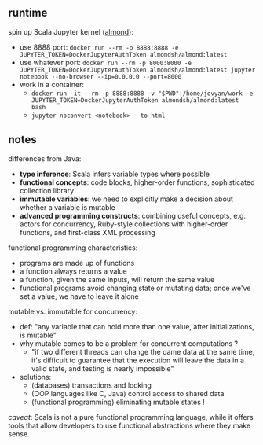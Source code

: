 ## runtime

spin up Scala Jupyter kernel ([almond](https://almond.sh/)):
- use 8888 port: `docker run --rm -p 8888:8888 -e JUPYTER_TOKEN=DockerJupyterAuthToken almondsh/almond:latest`
- use whatever port: `docker run --rm -p 8000:8000 -e JUPYTER_TOKEN=DockerJupyterAuthToken almondsh/almond:latest jupyter notebook --no-browser --ip=0.0.0.0 --port=8000`
- work in a container:
  * `docker run -it --rm -p 8888:8888 -v "$PWD":/home/jovyan/work -e JUPYTER_TOKEN=DockerJupyterAuthToken almondsh/almond:latest bash`
  * `jupyter nbconvert <notebook> --to html`


## notes

differences from Java:
- **type inference**: Scala infers variable types where possible
- **functional concepts**: code blocks, higher-order functions, sophisticated collection library
- **immutable variables**: we need to explicitly make a decision about whether a variable is mutable
- **advanced programming constructs**: combining useful concepts, e.g. actors for concurrency, Ruby-style collections with higher-order functions, and first-class XML processing

functional programming characteristics:
- programs are made up of functions
- a function always returns a value
- a function, given the same inputs, will return the same value
- functional programs avoid changing state or mutating data; once we've set a value, we have to leave it alone

mutable vs. immutable for concurrency:
- def: "any variable that can hold more than one value, after initializations, is mutable"
- why mutable comes to be a problem for concurrent computations ?
  * "if two different threads can change the dame data at the same time, it's difficult to guarantee that the execution will leave the data in a valid state, and testing is nearly impossible"
- solutions:
  * (databases) transactions and locking
  * (OOP languages like C, Java) control access to shared data
  * (functional programming) eliminating mutable states !

_caveat_: Scala is not a pure functional programming language, while it offers tools that allow developers to use functional abstractions where they make sense.
